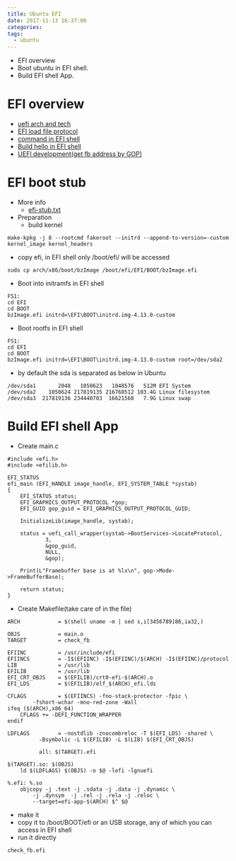 ```yaml
---
title: Ubuntu EFI
date: 2017-11-13 16:37:00
categories:
tags:
  - ubuntu
---
```


* EFI overview
* Boot ubuntu in EFI shell.
* Build EFI shell App.

<!--more-->

# EFI overview
* [uefi arch and tech](https://software.intel.com/en-us/articles/uefi-architecture-and-technical-overview/)
* [EFI load file protocol](http://wiki.phoenix.com/wiki/index.php/EFI_LOAD_FILE_PROTOCOL)
* [command in EFI shell](http://dreamfromars.blog.sohu.com/276531848.html)
* [Build hello in EFI shell](http://www.rodsbooks.com/efi-programming/hello.html)
* [UEFI development(get fb address by GOP)](https://www.tuicool.com/articles/7ZNRnm)

# EFI boot stub
* More info
  - [efi-stub.txt](https://www.mjmwired.net/kernel/Documentation/efi-stub.txt)
* Preparation
  - build kernel
```
make-kpkg -j 8 --rootcmd fakeroot --initrd --append-to-version=-custom kernel_image kernel_headers
```
  - copy efi, in EFI shell only /boot/efi/ will be accessed
```
sudo cp arch/x86/boot/bzImage /boot/efi/EFI/BOOT/bzImage.efi
```
* Boot into initramfs in EFI shell
```
FS1:
cd EFI
cd BOOT
bzImage.efi initrd=\EFI\BOOT\initrd.img-4.13.0-custom
```
* Boot rootfs in EFI shell
```
FS1:
cd EFI
cd BOOT
bzImage.efi initrd=\EFI\BOOT\initrd.img-4.13.0-custom root=/dev/sda2
```
  - by default the sda is separated as below in Ubuntu
```
/dev/sda1       2048   1050623   1048576   512M EFI System
/dev/sda2    1050624 217819135 216768512 103.4G Linux filesystem
/dev/sda3  217819136 234440703  16621568   7.9G Linux swap
```

# Build EFI shell App
* Create main.c
```
#include <efi.h>
#include <efilib.h>

EFI_STATUS
efi_main (EFI_HANDLE image_handle, EFI_SYSTEM_TABLE *systab)
{
	EFI_STATUS status;
	EFI_GRAPHICS_OUTPUT_PROTOCOL *gop;
	EFI_GUID gop_guid = EFI_GRAPHICS_OUTPUT_PROTOCOL_GUID;

	InitializeLib(image_handle, systab);

	status = uefi_call_wrapper(systab->BootServices->LocateProtocol,
			3,
			&gop_guid,
			NULL,
			&gop);

	Print(L"Framebuffer base is at %lx\n", gop->Mode->FrameBufferBase);

	return status;
}
```
* Create Makefile(take care of <tab> in the file)
```
ARCH            = $(shell uname -m | sed s,i[3456789]86,ia32,)

OBJS            = main.o
TARGET          = check_fb

EFIINC          = /usr/include/efi
EFIINCS         = -I$(EFIINC) -I$(EFIINC)/$(ARCH) -I$(EFIINC)/protocol
LIB             = /usr/lib
EFILIB          = /usr/lib
EFI_CRT_OBJS    = $(EFILIB)/crt0-efi-$(ARCH).o
EFI_LDS         = $(EFILIB)/elf_$(ARCH)_efi.lds

CFLAGS          = $(EFIINCS) -fno-stack-protector -fpic \
		-fshort-wchar -mno-red-zone -Wall 
ifeq ($(ARCH),x86_64)
	CFLAGS += -DEFI_FUNCTION_WRAPPER
endif

LDFLAGS         = -nostdlib -znocombreloc -T $(EFI_LDS) -shared \
		  -Bsymbolic -L $(EFILIB) -L $(LIB) $(EFI_CRT_OBJS) 

		  all: $(TARGET).efi

$(TARGET).so: $(OBJS)
	ld $(LDFLAGS) $(OBJS) -o $@ -lefi -lgnuefi

%.efi: %.so
	objcopy -j .text -j .sdata -j .data -j .dynamic \
		-j .dynsym  -j .rel -j .rela -j .reloc \
		--target=efi-app-$(ARCH) $^ $@
```
* make it
* copy it to /boot/BOOT/efi or an USB storage, any of which you can access in EFI shell
* run it directly
```
check_fb.efi
```

